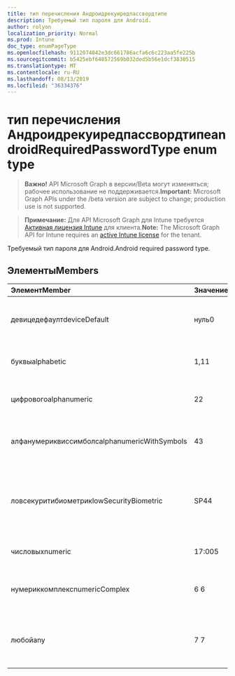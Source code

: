 ```yaml
---
title: тип перечисления Андроидрекуиредпассвордтипе
description: Требуемый тип пароля для Android.
author: rolyon
localization_priority: Normal
ms.prod: Intune
doc_type: enumPageType
ms.openlocfilehash: 9112074842e3dc661786acfa6c6c223aa5fe225b
ms.sourcegitcommit: b5425ebf648572569b032ded5b56e1dcf3830515
ms.translationtype: MT
ms.contentlocale: ru-RU
ms.lasthandoff: 08/13/2019
ms.locfileid: "36334376"
---
```

# <a name="androidrequiredpasswordtype-enum-type"></a><span data-ttu-id="36660-103">тип перечисления Андроидрекуиредпассвордтипе</span><span class="sxs-lookup"><span data-stu-id="36660-103">androidRequiredPasswordType enum type</span></span>

> <span data-ttu-id="36660-104">**Важно!** API Microsoft Graph в версии/Beta могут изменяться; рабочее использование не поддерживается.</span><span class="sxs-lookup"><span data-stu-id="36660-104">**Important:** Microsoft Graph APIs under the /beta version are subject to change; production use is not supported.</span></span>

> <span data-ttu-id="36660-105">**Примечание:** Для API Microsoft Graph для Intune требуется [Активная лицензия Intune](https://go.microsoft.com/fwlink/?linkid=839381) для клиента.</span><span class="sxs-lookup"><span data-stu-id="36660-105">**Note:** The Microsoft Graph API for Intune requires an [active Intune license](https://go.microsoft.com/fwlink/?linkid=839381) for the tenant.</span></span>

<span data-ttu-id="36660-106">Требуемый тип пароля для Android.</span><span class="sxs-lookup"><span data-stu-id="36660-106">Android required password type.</span></span>

## <a name="members"></a><span data-ttu-id="36660-107">Элементы</span><span class="sxs-lookup"><span data-stu-id="36660-107">Members</span></span>
|<span data-ttu-id="36660-108">Элемент</span><span class="sxs-lookup"><span data-stu-id="36660-108">Member</span></span>|<span data-ttu-id="36660-109">Значение</span><span class="sxs-lookup"><span data-stu-id="36660-109">Value</span></span>|<span data-ttu-id="36660-110">Описание</span><span class="sxs-lookup"><span data-stu-id="36660-110">Description</span></span>|
|:---|:---|:---|
|<span data-ttu-id="36660-111">девицедефаулт</span><span class="sxs-lookup"><span data-stu-id="36660-111">deviceDefault</span></span>|<span data-ttu-id="36660-112">нуль</span><span class="sxs-lookup"><span data-stu-id="36660-112">0</span></span>|<span data-ttu-id="36660-113">Значение по умолчанию для устройства, без намерения.</span><span class="sxs-lookup"><span data-stu-id="36660-113">Device default value, no intent.</span></span>|
|<span data-ttu-id="36660-114">буквы</span><span class="sxs-lookup"><span data-stu-id="36660-114">alphabetic</span></span>|<span data-ttu-id="36660-115">1,1</span><span class="sxs-lookup"><span data-stu-id="36660-115">1</span></span>|<span data-ttu-id="36660-116">Необходим алфавитный пароль.</span><span class="sxs-lookup"><span data-stu-id="36660-116">Alphabetic password required.</span></span>|
|<span data-ttu-id="36660-117">цифрового</span><span class="sxs-lookup"><span data-stu-id="36660-117">alphanumeric</span></span>|<span data-ttu-id="36660-118">2</span><span class="sxs-lookup"><span data-stu-id="36660-118">2</span></span>|<span data-ttu-id="36660-119">Необходимо указать буквенно-цифровой пароль.</span><span class="sxs-lookup"><span data-stu-id="36660-119">Alphanumeric password required.</span></span>|
|<span data-ttu-id="36660-120">алфанумериквиссимболс</span><span class="sxs-lookup"><span data-stu-id="36660-120">alphanumericWithSymbols</span></span>|<span data-ttu-id="36660-121">4</span><span class="sxs-lookup"><span data-stu-id="36660-121">3</span></span>|<span data-ttu-id="36660-122">Требуются буквенно-цифровые символы с паролем.</span><span class="sxs-lookup"><span data-stu-id="36660-122">Alphanumeric with symbols password required.</span></span>|
|<span data-ttu-id="36660-123">ловсекуритибиометрик</span><span class="sxs-lookup"><span data-stu-id="36660-123">lowSecurityBiometric</span></span>|<span data-ttu-id="36660-124">SP4</span><span class="sxs-lookup"><span data-stu-id="36660-124">4</span></span>|<span data-ttu-id="36660-125">Необходим пароль на основе биометрического уровня безопасности.</span><span class="sxs-lookup"><span data-stu-id="36660-125">Low security biometrics based password required.</span></span>|
|<span data-ttu-id="36660-126">числовых</span><span class="sxs-lookup"><span data-stu-id="36660-126">numeric</span></span>|<span data-ttu-id="36660-127">17:00</span><span class="sxs-lookup"><span data-stu-id="36660-127">5</span></span>|<span data-ttu-id="36660-128">Необходим числовой пароль.</span><span class="sxs-lookup"><span data-stu-id="36660-128">Numeric password required.</span></span>|
|<span data-ttu-id="36660-129">нумериккомплекс</span><span class="sxs-lookup"><span data-stu-id="36660-129">numericComplex</span></span>|<span data-ttu-id="36660-130">6 </span><span class="sxs-lookup"><span data-stu-id="36660-130">6</span></span>|<span data-ttu-id="36660-131">Необходим числовой сложный пароль.</span><span class="sxs-lookup"><span data-stu-id="36660-131">Numeric complex password required.</span></span>|
|<span data-ttu-id="36660-132">любой</span><span class="sxs-lookup"><span data-stu-id="36660-132">any</span></span>|<span data-ttu-id="36660-133">7 </span><span class="sxs-lookup"><span data-stu-id="36660-133">7</span></span>|<span data-ttu-id="36660-134">Необходим пароль или шаблон, а любой из них приемлем.</span><span class="sxs-lookup"><span data-stu-id="36660-134">A password or pattern is required, and any is acceptable.</span></span>|



